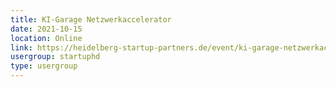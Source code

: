 ```yaml
---
title: KI-Garage Netzwerkaccelerator
date: 2021-10-15
location: Online
link: https://heidelberg-startup-partners.de/event/ki-garage-netzwerkaccelerator/
usergroup: startuphd
type: usergroup
---
```

